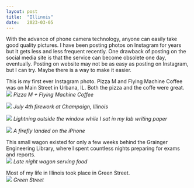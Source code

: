 ```yaml
---
layout: post
title:  "Illinois"
date:   2023-03-05
---
```


With the advance of phone camera technology, anyone can easily take good quality pictures. I have been posting photos on Instagram for years but it gets less and less frequent recently. One drawback of posting on the social media site is that the service can become obsolete one day, eventually. Posting on website may not be as easy as posting on Instagram, but I can try. Maybe there is a way to make it easier.  

This is my first ever Instagram photo. Pizza M and Flying Machine Coffee was on Main Street in Urbana, IL. Both the pizza and the coffe were great.   
![](/illinois/pizza-m.jpg)
*Pizza M + Flying Machine Coffee*  

![](/illinois/fireworks1.jpg)
*July 4th firework at Champaign, Illinois* 

![](/illinois/lightning1.jpg)
*Lightning outside the window while I sat in my lab writing paper*  

![](/illinois/firefly1.jpg)
*A firefly landed on the iPhone*  

This small wagon existed for only a few weeks behind the Grainger Engineering Library, where I spent countless nights preparing for exams and reports.    
![](/illinois/vwagon1.jpg)
*Late night wagon serving food*  

Most of my life in Illinois took place in Green Street.  
![](/illinois/green-st.jpg)
*Green Street*  
